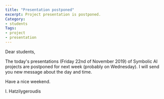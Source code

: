 ```yaml
---
title: "Presentation postponed"
excerpt: Project presentation is postponed.
Category: 
- students 
Tags:
- project
- presentation
---
```


Dear students,

The today's presentations (Friday 22nd of November 2019) of Symbolic AI projects are postponed for next week (probably on Wednesday). I will send you new message about the day and time.

Have a nice weekend.

I. Hatzilygeroudis


